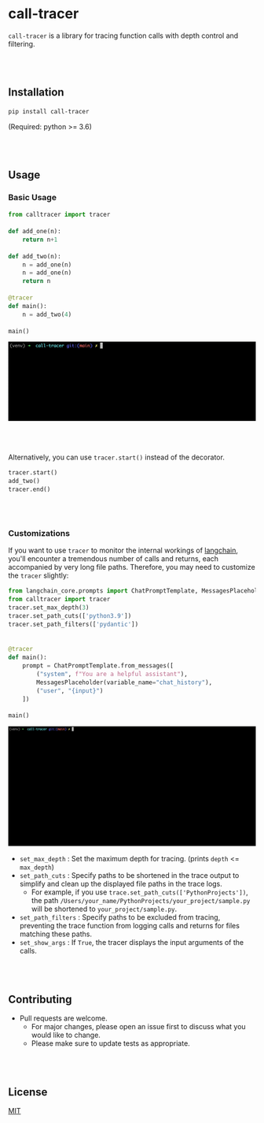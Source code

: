 # call-tracer

```call-tracer``` is a library for tracing function calls with depth control and filtering.

<br/>

<br/>


## Installation

```bash
pip install call-tracer
```

(Required: python >= 3.6)

<br/>

<br/>

## Usage

### Basic Usage

```python
from calltracer import tracer

def add_one(n):
    return n+1

def add_two(n):
    n = add_one(n)
    n = add_one(n)
    return n

@tracer
def main():
    n = add_two(4)

main()
```

![sample_1](src/sample_1.gif)

<br/>

<br/>

Alternatively, you can use `tracer.start()` instead of the decorator.

```python
tracer.start()
add_two()
tracer.end()
```

<br/>

<br/>

### Customizations

If you want to use `tracer` to monitor the internal workings of [langchain](https://github.com/langchain-ai/langchain), you'll encounter a tremendous number of calls and returns, each accompanied by very long file paths. Therefore, you may need to customize the `tracer` slightly:

```python
from langchain_core.prompts import ChatPromptTemplate, MessagesPlaceholder
from calltracer import tracer
tracer.set_max_depth(3)
tracer.set_path_cuts(['python3.9'])
tracer.set_path_filters(['pydantic'])


@tracer
def main():
    prompt = ChatPromptTemplate.from_messages([
        ("system", f"You are a helpful assistant"),
        MessagesPlaceholder(variable_name="chat_history"),
        ("user", "{input}")
    ])

main()
```

![sample_1](src/sample_2.gif)

- `set_max_depth` : Set the maximum depth for tracing. (prints `depth` <= `max_depth`)
- `set_path_cuts` : Specify paths to be shortened in the trace output to simplify and clean up the displayed file paths in the trace logs. 
  - For example, if you use `trace.set_path_cuts(['PythonProjects'])`, the path `/Users/your_name/PythonProjects/your_project/sample.py` will be shortened to `your_project/sample.py`.
- `set_path_filters` : Specify paths to be excluded from tracing, preventing the trace function from logging calls and returns for files matching these paths.
- `set_show_args` : If `True`, the tracer displays the input arguments of the calls.

<br/>

<br/>

## Contributing

- Pull requests are welcome. 
  - For major changes, please open an issue first to discuss what you would like to change. 
  - Please make sure to update tests as appropriate.

<br/>

<br/>

## License

[MIT](https://choosealicense.com/licenses/mit/)